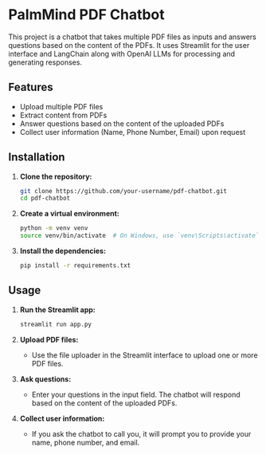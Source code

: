 # PalmMind PDF Chatbot

This project is a chatbot that takes multiple PDF files as inputs and answers questions based on the content of the PDFs. It uses Streamlit for the user interface and LangChain along with OpenAI LLMs for processing and generating responses.

## Features

- Upload multiple PDF files
- Extract content from PDFs
- Answer questions based on the content of the uploaded PDFs
- Collect user information (Name, Phone Number, Email) upon request

## Installation

1. **Clone the repository:**

    ```bash
    git clone https://github.com/your-username/pdf-chatbot.git
    cd pdf-chatbot
    ```

2. **Create a virtual environment:**

    ```bash
    python -m venv venv
    source venv/bin/activate  # On Windows, use `venv\Scripts\activate`
    ```

3. **Install the dependencies:**

    ```bash
    pip install -r requirements.txt
    ```

## Usage

1. **Run the Streamlit app:**

    ```bash
    streamlit run app.py
    ```

2. **Upload PDF files:**

    - Use the file uploader in the Streamlit interface to upload one or more PDF files.

3. **Ask questions:**

    - Enter your questions in the input field. The chatbot will respond based on the content of the uploaded PDFs.

4. **Collect user information:**

    - If you ask the chatbot to call you, it will prompt you to provide your name, phone number, and email.


